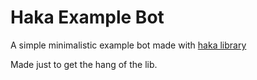 # Haka Example Bot

A simple minimalistic example bot made with [haka library](https://github.com/HuyaneMatsu/hata)

Made just to get the hang of the lib.